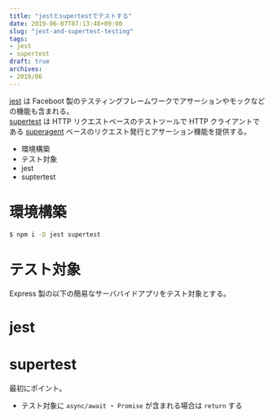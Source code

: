 ```yaml
---
title: "jestとsupertestでテストする"
date: 2019-06-07T07:13:48+09:00
slug: "jest-and-supertest-testing"
tags:
- jest
- supertest
draft: true
archives:
- 2019/06
---
```


[jest](https://jestjs.io/) は Faceboot 製のテスティングフレームワークでアサーションやモックなどの機能も含まれる。  
[supertest](https://github.com/visionmedia/supertest) は HTTP リクエストベースのテストツールで HTTP クライアントである [superagent](https://github.com/visionmedia/superagent) ベースのリクエスト発行とアサーション機能を提供する。

- 環境構築
- テスト対象
- jest
- suptertest

<!--more-->

# 環境構築

```bash
$ npm i -D jest supertest
```

# テスト対象

Express 製の以下の簡易なサーババイドアプリをテスト対象とする。

# jest

# supertest

最初にポイント。

- テスト対象に `async/await` ・ `Promise` が含まれる場合は `return` する